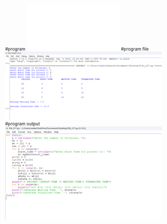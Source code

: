 #program 
![program](fcfs_517.py)
#program file
![program file](fcfs_output.png.png)
#program output
![program output](fcfs_program.png.png)






